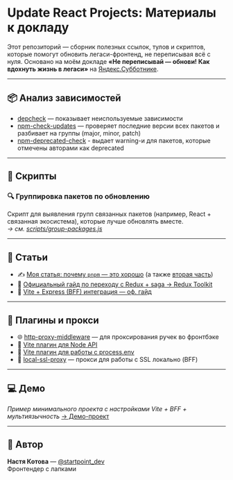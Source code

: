 # Update React Projects: Материалы к докладу

Этот репозиторий — сборник полезных ссылок, тулов и скриптов, которые помогут обновить легаси-фронтенд, не переписывая всё с нуля. Основано на моём докладе **«Не переписывай — обнови! Как вдохнуть жизнь в легаси»** на [Яндекс.Субботнике](https://events.yandex.ru/events/ya-subbotnik-2025-07-26).

---

## 📦 Анализ зависимостей

- [depcheck](https://github.com/depcheck/depcheck) — показывает неиспользуемые зависимости
- [npm-check-updates](https://github.com/raineorshine/npm-check-updates) — проверяет последние версии всех пакетов и разбивает на группы (major, minor, patch)
- [npm-deprecated-check](https://github.com/KID-joker/npm-deprecated-check) - выдает warning-и для пакетов, которые отмечены авторами как deprecated

---

## 🧩 Скрипты

### 🔍 Группировка пакетов по обновлению

Скрипт для выявления групп связанных пакетов (например, React + связанная экосистема), которые лучше обновлять вместе.  
_→ см. [scripts/group-packages.js](scripts/group-packages.js)_

---

## 🔄 Статьи

- ✍️ [Моя статья: почему `pnpm` — это хорошо](https://telegra.ph/Pnpm-vs-npm-12-21) (а также [вторая часть](https://telegra.ph/Pnpm-peer-deps-01-18))
- 🧠 [Официальный гайд по переходу с Redux + saga → Redux Toolkit](https://redux.js.org/usage/migrating-to-modern-redux)
- 🌟 [Vite + Express (BFF) интеграция — оф. гайд](https://vite.dev/guide/backend-integration.html)

---

## 📎 Плагины и прокси

- 🌐 [http-proxy-middleware](https://github.com/chimurai/http-proxy-middleware) — для проксирования ручек во фронтбэке
- 🔌 [Vite плагин для Node API](https://github.com/axe-me/vite-plugin-node)
- 📎 [Vite плагин для работы с process.env](https://github.com/ElMassimo/vite-plugin-environment)
- 🔐 [local-ssl-proxy](https://github.com/cameronhunter/local-ssl-proxy) — прокси для работы с SSL локально (BFF)

---

## 💻 Демо

_Пример минимального проекта с настройками Vite + BFF + мультиязычность_
[→ Демо-проект](https://github.com/startpointforl/vite-multilang-example)

---

## 🤝 Автор

**Настя Котова** — [@startpoint_dev](https://t.me/startpoint_dev)  
Фронтендер с лапками
